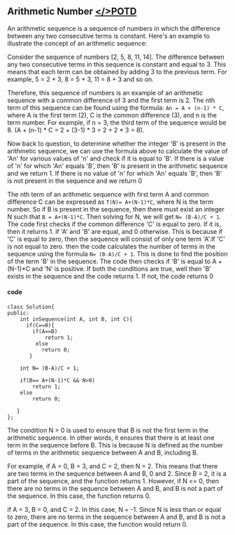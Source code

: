 ## Arithmetic Number [</>POTD](https://practice.geeksforgeeks.org/problems/arithmetic-number2815/1)
An arithmetic sequence is a sequence of numbers in which the difference between any two consecutive terms is constant. Here's an example to illustrate the concept of an
arithmetic sequence: 

Consider the sequence of numbers [2, 5, 8, 11, 14]. The difference between any two consecutive terms in this sequence is constant and equal to 3. 
This means that each term can be obtained by adding 3 to the previous term. For example, 5 = 2 + 3, 8 = 5 + 3, 11 = 8 + 3 and so on. 

Therefore, this sequence of numbers
is an example of an arithmetic sequence with a common difference of 3 and the first term is 2. The nth term of this sequence can be found using the formula: 
``An = A + (n-1) * C``, where A is the first term (2), C is the common difference (3), and n is the term number. For example, if n = 3, the third term of the sequence
would be 8. (A + (n-1) * C = 2 + (3-1) * 3 = 2 + 2 * 3 = 8).

Now back to question, to determine whether the integer 'B' is present in the arithmetic sequence, we can use the formula above to calculate the value of 'An' for various values of 'n' and check if it is equal to 'B'. If there is a value of 'n' for which 'An' equals 'B', then 'B' is present in the arithmetic sequence and we return 1. If there is no value of 'n' for which 'An' equals 'B', then 'B' is not present in the sequence and we return 0


The nth term of an arithmetic sequence with first term A and common difference C can be expressed as ``T(N)= A+(N-1)*C``, where N is the term number. So if B is present in the sequence, then there must exist an integer N such that ``B = A+(N-1)*C``. Then solving for N, we will get ``N= (B-A)/C + 1``. The code first checks if the common difference 'C' is equal to zero. If it is, then it returns 1. if 'A' and 'B' are equal, and 0 otherwise. This is because if 'C' is equal to zero, then the sequence will consist of only one term 'A'.If 'C' is not equal to zero. then the code calculates the number of terms in the sequence using the formula ``N= (B-A)/C + 1``. This is done to find the position of the term 'B' in the sequence. The code then checks if 'B' is equal to A + (N-1)*C and 'N' is positive. If both the conditions are true, well then 'B' exists in the sequence and the code  returns 1. If not, the code returns 0

#### code
````
class Solution{
public:
    int inSequence(int A, int B, int C){
      if(C==0){
        if(A==B)
            return 1;
         else
           return 0;
       } 
    
    int N= (B-A)/C + 1;
    
    if(B== A+(N-1)*C && N>0)
        return 1;
    else
        return 0;
         
   }
};
````

The condition N > 0 is used to ensure that B is not the first term in the arithmetic sequence. In other words, it ensures that there is at least one term in the 
sequence before B. This is because N is defined as the number of terms in the arithmetic sequence between A and B, including B.

For example, if A = 0, B = 3, and C = 2, then N = 2. This means that there are two terms in the sequence between A and B, 0 and 2. Since B = 2, it is a part of the 
sequence, and the function returns 1. However, if N <= 0, then there are no terms in the sequence between A and B, and B is not a part of the sequence.
In this case, the function returns 0.

 if A = 3, B = 0, and C = 2. In this case, N = -1. Since N is less than or equal to zero, there are no terms in the sequence 
 between A and B, and B is not a part of the sequence. In this case, the function would return 0.
